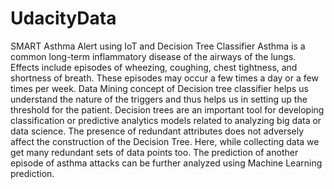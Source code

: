 # UdacityData
SMART Asthma Alert using IoT and Decision Tree Classifier
Asthma is a common long-term inflammatory disease of the airways of the lungs.
Effects include episodes of wheezing, coughing, chest tightness, and shortness of breath.
These episodes may occur a few times a day or a few times per week.
Data Mining concept of Decision tree classifier helps us understand the nature of the triggers and 
thus helps us in setting up the threshold for the patient. 
Decision trees are an important tool for developing classification or predictive analytics models related to analyzing big data or
data science.
The presence of redundant attributes does not adversely affect the construction of the Decision Tree. 
Here, while collecting data we get many redundant sets of data points too. 
The prediction of another episode of asthma attacks can be further analyzed using Machine Learning prediction.
